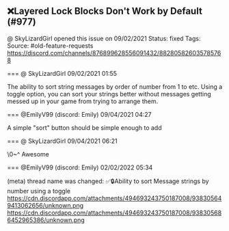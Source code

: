 ## ❌Layered Lock Blocks Don't Work by Default (#977)
@ SkyLizardGirl opened this issue on 09/02/2021
Status: fixed
Tags: 
Source: #old-feature-requests https://discord.com/channels/876899628556091432/882805826035785768


=== @ SkyLizardGirl 09/02/2021 01:55

The ability to sort string messages by order of number from 1 to etc. Using a toggle option, you can sort your strings better without messages getting messed up in your game from trying to arrange them.

=== @EmilyV99 (discord: Emily) 09/04/2021 04:27

A simple "sort" button should be simple enough to add

=== @ SkyLizardGirl 09/04/2021 06:21

\0~^ Awesome

=== @EmilyV99 (discord: Emily) 02/02/2022 05:34

(meta) thread name was changed: ✅🔒Ability to sort Message strings by number using a toggle
https://cdn.discordapp.com/attachments/494693243750187008/938305649413062656/unknown.png
https://cdn.discordapp.com/attachments/494693243750187008/938305686452965386/unknown.png

